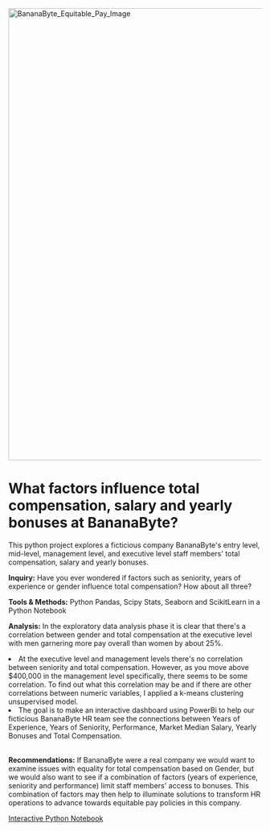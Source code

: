 <!DOCTYPE html>
<html lang="en">
<head>
    <meta charset="UTF-8">
    <meta http-equiv="X-UA-Compatible" content="IE=edge">
    <meta name="viewport" content="width=device-width, initial-scale=1.0">
    <img width="898" alt="BananaByte_Equitable_Pay_Image" src="https://github.com/Gatheroxign34/BananaByte-Total-Staff-Compensation/assets/94628744/8126fe1c-e480-42ed-acc7-e304165483e8">
</head>
<body>
    <h1> What factors influence total compensation, salary and yearly bonuses at BananaByte? </h1>
        <p> This python project explores a ficticious company BananaByte's entry level, mid-level, management level, and executive level staff members' total compensation, salary and yearly bonuses. </p>
    <b> <p> Inquiry:</b> Have you ever wondered if factors such as seniority, years of experience or gender influence total compensation? How about all three? </p> 
    <b> <p> Tools & Methods:</b> Python Pandas, Scipy Stats, Seaborn and ScikitLearn in a Python Notebook</p>
    <b> <p> Analysis:</b> In the exploratory data analysis phase it is clear that there's a correlation between gender and total compensation at the executive level with men garnering more pay overall than women by about 25%.
                 <li> At the executive level and management levels there's no correlation between seniority and total compensation. However, as you move above $400,000 in the management level specifically, there seems to be some correlation. To find out what this correlation may be and if there are other correlations between numeric variables, I applied a k-means clustering unsupervised model. </li>
                <li>The goal is to make an interactive dashboard using PowerBi to help our ficticious BananaByte HR team see the connections between Years of Experience, Years of Seniority, Performance, Market Median Salary, Yearly Bonuses and Total Compensation.</li>
&nbsp;
       <b> <p> Recommendations:</b> If BananaByte were a real company we would want to examine issues with equality for total compensation based on Gender, but we would also want to see if a combination of factors (years of experience, seniority and performance) limit staff members' access to bonuses. This combination of factors may then help to illuminate solutions to transform HR operations to advance towards equitable pay policies in this company. 

<a href = "https://colab.research.google.com/drive/1Cf268X3bLugLUfCPIaP9y8EYZN2O3T2z?usp=sharing"> Interactive Python Notebook </a>  
</body>
</html>
